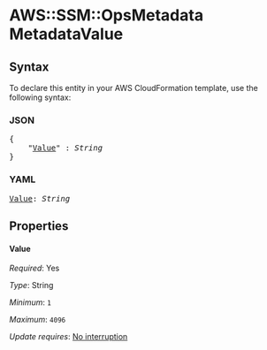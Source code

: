# AWS::SSM::OpsMetadata MetadataValue

## Syntax

To declare this entity in your AWS CloudFormation template, use the following syntax:

### JSON

<pre>
{
    "<a href="#value" title="Value">Value</a>" : <i>String</i>
}
</pre>

### YAML

<pre>
<a href="#value" title="Value">Value</a>: <i>String</i>
</pre>

## Properties

#### Value

_Required_: Yes

_Type_: String

_Minimum_: <code>1</code>

_Maximum_: <code>4096</code>

_Update requires_: [No interruption](https://docs.aws.amazon.com/AWSCloudFormation/latest/UserGuide/using-cfn-updating-stacks-update-behaviors.html#update-no-interrupt)
